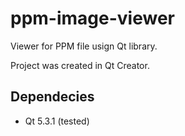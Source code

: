 ppm-image-viewer
================

Viewer for PPM file usign Qt library.

Project was created in Qt Creator.

Dependecies
-----------
  - Qt 5.3.1 (tested)
